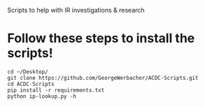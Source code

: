 Scripts to help with IR investigations &amp; research

# Follow these steps to install the scripts!
```
cd ~/Desktop/
git clone https://github.com/GeorgeWerbacher/ACDC-Scripts.git
cd ACDC-Scripts
pip install -r requirements.txt
python ip-lookup.py -h 
```
